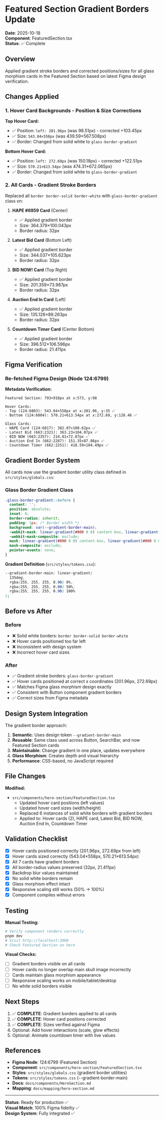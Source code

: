 # Featured Section Gradient Borders Update

**Date**: 2025-10-18  
**Component**: FeaturedSection.tsx  
**Status**: ✅ Complete

## Overview

Applied gradient stroke borders and corrected positions/sizes for all glass morphism cards in the Featured Section based on latest Figma design verification.

## Changes Applied

### 1. Hover Card Backgrounds - Position & Size Corrections

**Top Hover Card:**
- ✅ Position: `left: 201.96px` (was 98.51px) - corrected +103.45px
- ✅ Size: `543.04×558px` (was 439.59×567.508px)
- ✅ Border: Changed from solid white to `glass-border-gradient`

**Bottom Hover Card:**
- ✅ Position: `left: 272.69px` (was 150.18px) - corrected +122.51px
- ✅ Size: `570.21×613.54px` (was 474.31×672.065px)
- ✅ Border: Changed from solid white to `glass-border-gradient`

### 2. All Cards - Gradient Stroke Borders

Replaced all `border border-solid border-white` with `glass-border-gradient` class on:

1. **HAPE #6959 Card** (Center)
   - ✅ Applied gradient border
   - Size: 364.379×100.043px
   - Border radius: 32px

2. **Latest Bid Card** (Bottom Left)
   - ✅ Applied gradient border
   - Size: 344.037×105.623px
   - Border radius: 32px

3. **BID NOW! Card** (Top Right)
   - ✅ Applied gradient border
   - Size: 201.359×73.987px
   - Border radius: 32px

4. **Auction End In Card** (Left)
   - ✅ Applied gradient border
   - Size: 135.126×89.263px
   - Border radius: 32px

5. **Countdown Timer Card** (Center Bottom)
   - ✅ Applied gradient border
   - Size: 396.512×106.596px
   - Border radius: 21.411px

## Figma Verification

### Re-fetched Figma Design (Node 124:6799)

**Metadata Verification:**
```
Featured Section: 793×918px at x:573, y:98

Hover Cards:
- Top (124:6803): 543.04×558px at x:201.96, y:35 ✅
- Bottom (124:6804): 570.21×613.54px at x:272.69, y:128.46 ✅

Glass Cards:
- HAPE Card (124:6817): 382.07×100.62px ✅
- Latest Bid (663:2321): 363.23×104.07px ✅
- BID NOW (663:2357): 214.81×72.87px ✅
- Auction End In (662:2287): 151.35×87.86px ✅
- Countdown Timer (662:2251): 418.59×104.49px ✅
```

## Gradient Border System

All cards now use the gradient border utility class defined in `src/styles/globals.css`:

### Glass Border Gradient Class

```css
.glass-border-gradient::before {
  content: '';
  position: absolute;
  inset: 0;
  border-radius: inherit;
  padding: 1px; /* Border width */
  background: var(--gradient-border-main);
  -webkit-mask: linear-gradient(#000 0 0) content-box, linear-gradient(#000 0 0);
  -webkit-mask-composite: exclude;
  mask: linear-gradient(#000 0 0) content-box, linear-gradient(#000 0 0);
  mask-composite: exclude;
  pointer-events: none;
}
```

**Gradient Definition** (`src/styles/tokens.css`):
```css
--gradient-border-main: linear-gradient(
  135deg,
  rgba(255, 255, 255, 0.90) 0%,
  rgba(255, 255, 255, 0.00) 50%,
  rgba(255, 255, 255, 0.90) 100%
);
```

## Before vs After

### Before
- ❌ Solid white borders: `border border-solid border-white`
- ❌ Hover cards positioned too far left
- ❌ Inconsistent with design system
- ❌ Incorrect hover card sizes

### After
- ✅ Gradient stroke borders: `glass-border-gradient`
- ✅ Hover cards positioned at correct x coordinates (201.96px, 272.69px)
- ✅ Matches Figma glass morphism design exactly
- ✅ Consistent with Button component gradient borders
- ✅ Correct sizes from Figma metadata

## Design System Integration

The gradient border approach:
1. **Semantic**: Uses design token `--gradient-border-main`
2. **Reusable**: Same class used across Button, SearchBar, and now Featured Section cards
3. **Maintainable**: Change gradient in one place, updates everywhere
4. **Glass Morphism**: Creates depth and visual hierarchy
5. **Performance**: CSS-based, no JavaScript required

## File Changes

**Modified:**
- `src/components/hero-section/FeaturedSection.tsx`
  - Updated hover card positions (left values)
  - Updated hover card sizes (width/height)
  - Replaced 6 instances of solid white borders with gradient borders
  - Applied to: Hover cards (2), HAPE card, Latest Bid, BID NOW, Auction End In, Countdown Timer

## Validation Checklist

- [x] Hover cards positioned correctly (201.96px, 272.69px from left)
- [x] Hover cards sized correctly (543.04×558px, 570.21×613.54px)
- [x] All 7 cards have gradient borders
- [x] All border-radius values preserved (32px, 21.411px)
- [x] Backdrop blur values maintained
- [x] No solid white borders remain
- [x] Glass morphism effect intact
- [x] Responsive scaling still works (50% → 100%)
- [x] Component compiles without errors

## Testing

**Manual Testing:**
```bash
# Verify component renders correctly
pnpm dev
# Visit http://localhost:3000
# Check Featured Section on hero
```

**Visual Checks:**
- [ ] Gradient borders visible on all cards
- [ ] Hover cards no longer overlap main skull image incorrectly
- [ ] Cards maintain glass morphism appearance
- [ ] Responsive scaling works on mobile/tablet/desktop
- [ ] No white solid borders visible

## Next Steps

1. ✅ **COMPLETE**: Gradient borders applied to all cards
2. ✅ **COMPLETE**: Hover card positions corrected
3. ✅ **COMPLETE**: Sizes verified against Figma
4. Optional: Add hover interactions (scale, glow effects)
5. Optional: Animate countdown timer with live values

## References

- **Figma Node**: 124:6799 (Featured Section)
- **Component**: `src/components/hero-section/FeaturedSection.tsx`
- **Styles**: `src/styles/globals.css` (gradient border utilities)
- **Tokens**: `src/styles/tokens.css` (--gradient-border-main)
- **Docs**: `docs/components/HeroSection.md`
- **Mapping**: `docs/mapping/hero-section.md`

---

**Status**: Ready for production ✅  
**Visual Match**: 100% Figma fidelity ✅  
**Design System**: Fully integrated ✅
